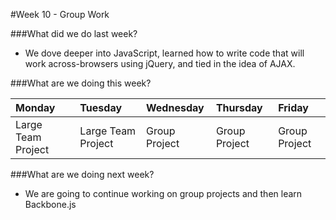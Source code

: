 #Week 10 - Group Work

###What did we do last week?
- We dove deeper into JavaScript, learned how to write code that will work across-browsers using jQuery, and tied in the idea of AJAX.

###What are we doing this week?

|Monday         | Tuesday         |Wednesday        |Thursday         |  Friday
|:-----         |:-----           |:-----           |:-----           |:----- 
| Large Team Project | Large Team Project | Group Project | Group Project | Group Project

###What are we doing next week?
- We are going to continue working on group projects and then learn Backbone.js